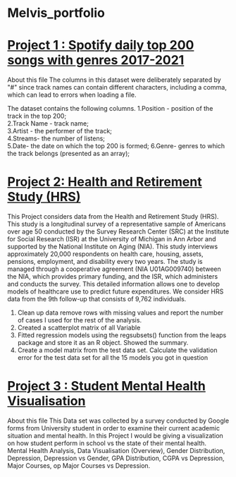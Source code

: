# Melvis_portfolio

# [Project 1 : Spotify daily top 200 songs with genres 2017-2021](https://github.com/melvisonoriode/Melvis_portfolio/tree/main/ExploreSpotify)

About this file
The columns in this dataset were deliberately separated by "#" since track names can contain different characters, including a comma, which can lead to errors when loading a file.

The dataset contains the following columns. 
1.Position - position of the track in the top 200;  
2.Track Name - track name;  
3.Artist - the performer of the track;  
4.Streams- the number of listens;  
5.Date- the date on which the top 200 is formed;
6.Genre- genres to which the track belongs (presented as an array);

# [Project 2: Health and Retirement Study (HRS)](https://github.com/melvisonoriode/Melvis_portfolio/tree/main/Health%20and%20Retirement%20Study%20(HRS).)

 This Project considers data from the Health and Retirement Study (HRS). This study is a longitudinal survey of a representative sample of Americans over age 50 conducted by the Survey Research Center (SRC) at the Institute for Social Research (ISR) at the University of Michigan in Ann Arbor and supported by the National Institute on Aging (NIA). This study interviews approximately 20,000 respondents on health care, housing, assets, pensions, employment, and disability every two years. 
The study is managed through a cooperative agreement (NIA U01AG009740) between the NIA, which provides primary funding, and the ISR, which administers and conducts the survey. 
This detailed information allows one to develop models of healthcare use to predict future expenditures. We consider HRS data from the 9th follow-up that consists of 9,762 individuals. 

1. Clean up data remove rows with missing values and report the number of cases I used for the rest of the analysis.  
2. Created a scatterplot matrix of all Variable 
3. Fitted regression models using the regsubsets() function from the leaps package and store it as an R object. Showed the summary. 
4. Create a model matrix from the test data set. Calculate the validation error for the test data set for all the 15 models you got in question 

# [Project 3 : Student Mental Health Visualisation](https://github.com/melvisonoriode/Melvis_portfolio/tree/main/student%20Mental%20Health%20Visualization)
About this file
This Data set was collected by a survey conducted by Google forms from University student in order to examine their current academic situation and mental health.
In this Project I would be giving a visualization on how student perform in school vs the state of their mental health.  
Mental Health Analysis, Data Visualisation (Overview), Gender Distribution, Depression, Depression vs Gender, GPA Distribution, CGPA vs Depression, Major Courses, op Major Courses vs Depression. 


